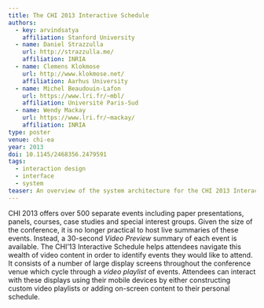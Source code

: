 ```yaml
---
title: The CHI 2013 Interactive Schedule
authors:
  - key: arvindsatya
    affiliation: Stanford University
  - name: Daniel Strazzulla
    url: http://strazzulla.me/
    affiliation: INRIA
  - name: Clemens Klokmose
    url: http://www.klokmose.net/
    affiliation: Aarhus University
  - name: Michel Beaudouin-Lafon
    url: https://www.lri.fr/~mbl/
    affiliation: Université Paris-Sud
  - name: Wendy Mackay
    url: https://www.lri.fr/~mackay/
    affiliation: INRIA
type: poster
venue: chi-ea
year: 2013
doi: 10.1145/2468356.2479591
tags:
  - interaction design
  - interface
  - system
teaser: An overview of the system architecture for the CHI 2013 Interactive Schedule system.
---
```

CHI 2013 offers over 500 separate events including paper presentations, panels, courses, case studies and special interest groups. Given the size of the conference, it is no longer practical to host live summaries of these events. Instead, a 30-second <em>Video Preview</em> summary of each event is available. The CHI’13 Interactive Schedule helps attendees navigate this wealth of video content in order to identify events they would like to attend. It consists of a number of large display screens throughout the conference venue which cycle through a <em>video playlist</em> of events. Attendees can interact with these displays using their mobile devices by either constructing custom video playlists or adding on-screen content to their personal schedule.
